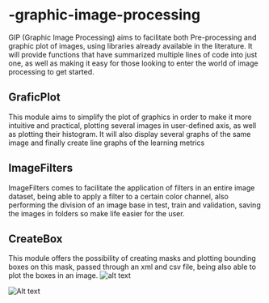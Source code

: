 # -graphic-image-processing
GIP (Graphic Image Processing) aims to facilitate both Pre-processing and graphic plot of images, using libraries already available in the literature.
     It will provide functions that have summarized multiple lines of code into just one, as well as making it easy for those looking to enter the 
     world of image processing to get started.
   

## GraficPlot
 This module aims to simplify the plot of graphics in order to make it more 
intuitive and practical, plotting several images in user-defined axis, 
as well as plotting their histogram. It will also display several graphs 
of the same image and finally create line graphs of the learning metrics
 
## ImageFilters
ImageFilters comes to facilitate the application of filters in an entire 
image dataset, being able to apply a filter to a certain color channel, 
also performing the division of an image base in test, train and validation, 
saving the images in folders so make life easier for the user.

## CreateBox


This module offers the possibility of creating masks and plotting bounding 
boxes on this mask, passed through an xml and csv file, being also able to 
plot the boxes in an image.
![alt text](/https://github.com/KillerGlass/-graphic-image-processing/blob/master/imagem/boxe_tuberculosis-phone-0088.jpg?raw=true "Examples of bounding boxes in an image")


![Alt text](relative/path/to/imagem/https://github.com/KillerGlass/-graphic-image-processing/blob/master/imagem/boxe_tuberculosis-phone-0088.jpg?raw=true "Examples of bounding boxes in an mask")
